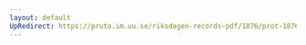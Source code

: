 ```yaml
---
layout: default
UpRedirect: https://pruto.im.uu.se/riksdagen-records-pdf/1876/prot-1876--fk--030.pdf
---
```

